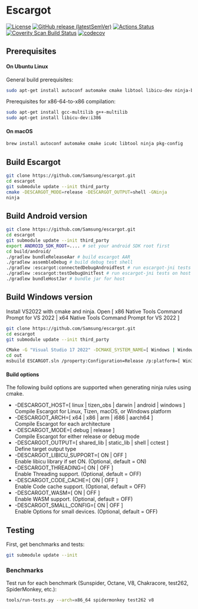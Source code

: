 # Escargot

[![License](https://img.shields.io/badge/License-LGPL%20v2.1-blue.svg)](LICENSE)
[![GitHub release (latestSemVer)](https://img.shields.io/github/v/release/Samsung/escargot)](https://github.com/Samsung/escargot/releases)
[![Actions Status](https://github.com/Samsung/escargot/workflows/Escargot%20Actions/badge.svg)](https://github.com/Samsung/escargot/actions)
[![Coverity Scan Build Status](https://scan.coverity.com/projects/21647/badge.svg)](https://scan.coverity.com/projects/samsung-escargot)
[![codecov](https://codecov.io/gh/Samsung/escargot/branch/master/graph/badge.svg?token=DX8CN6E7A8)](https://codecov.io/gh/Samsung/escargot)

## Prerequisites

#### On Ubuntu Linux

General build prerequisites:
```sh
sudo apt-get install autoconf automake cmake libtool libicu-dev ninja-build
```

Prerequisites for x86-64-to-x86 compilation:
```sh
sudo apt-get install gcc-multilib g++-multilib
sudo apt-get install libicu-dev:i386
```

#### On macOS

```sh
brew install autoconf automake cmake icu4c libtool ninja pkg-config
```

## Build Escargot

```sh
git clone https://github.com/Samsung/escargot.git
cd escargot
git submodule update --init third_party
cmake -DESCARGOT_MODE=release -DESCARGOT_OUTPUT=shell -GNinja
ninja
```

## Build Android version

```sh
git clone https://github.com/Samsung/escargot.git
cd escargot
git submodule update --init third_party
export ANDROID_SDK_ROOT=.... # set your android SDK root first
cd build/android/
./gradlew bundleReleaseAar # build escargot AAR
./gradlew assembleDebug # build debug test shell
./gradlew :escargot:connectedDebugAndroidTest # run escargot-jni tests on android device
./gradlew :escargot:testDebugUnitTest # run escargot-jni tests on host
./gradlew bundleHostJar # bundle jar for host
```

## Build Windows version

Install VS2022 with cmake and ninja.
Open [ x86 Native Tools Command Prompt for VS 2022 | x64 Native Tools Command Prompt for VS 2022 ]
```sh
git clone https://github.com/Samsung/escargot.git
cd escargot
git submodule update --init third_party

CMake -G "Visual Studio 17 2022" -DCMAKE_SYSTEM_NAME=[ Windows | WindowsStore ] -DCMAKE_SYSTEM_VERSION:STRING="10.0"  -DCMAKE_SYSTEM_PROCESSOR=[ x86 | x64 ] -DCMAKE_GENERATOR_PLATFORM=[ Win32 | x64 ],version=10.0.18362.0 -DESCARGOT_ARCH=[ x86 | x64 ] -DESCARGOT_MODE=release -Bout -DESCARGOT_HOST=windows -DESCARGOT_OUTPUT=shell -DESCARGOT_LIBICU_SUPPORT=ON -DESCARGOT_LIBICU_SUPPORT_WITH_DLOPEN=OFF -DESCARGOT_THREADING=ON
cd out
msbuild ESCARGOT.sln /property:Configuration=Release /p:platform=[ Win32 | x64 ]
```

#### Build options

The following build options are supported when generating ninja rules using cmake.

* -DESCARGOT_HOST=[ linux | tizen_obs | darwin | android | windows ]<br>
  Compile Escargot for Linux, Tizen, macOS, or Windows platform
* -DESCARGOT_ARCH=[ x64 | x86 | arm | i686 | aarch64 ]<br>
  Compile Escargot for each architecture
* -DESCARGOT_MODE=[ debug | release ]<br>
  Compile Escargot for either release or debug mode
* -DESCARGOT_OUTPUT=[ shared_lib | static_lib | shell | cctest ]<br>
  Define target output type
* -DESCARGOT_LIBICU_SUPPORT=[ ON | OFF ]<br>
  Enable libicu library if set ON. (Optional, default = ON)
* -DESCARGOT_THREADING=[ ON | OFF ]<br>
  Enable Threading support. (Optional, default = OFF)
* -DESCARGOT_CODE_CACHE=[ ON | OFF ]<br>
  Enable Code cache support. (Optional, default = OFF)
* -DESCARGOT_WASM=[ ON | OFF ]<br>
  Enable WASM support. (Optional, default = OFF)
* -DESCARGOT_SMALL_CONFIG=[ ON | OFF ]<br>
  Enable Options for small devices. (Optional, default = OFF)

## Testing

First, get benchmarks and tests:
```sh
git submodule update --init
```

### Benchmarks

Test run for each benchmark (Sunspider, Octane, V8, Chakracore, test262,
SpiderMonkey, etc.):
```sh
tools/run-tests.py --arch=x86_64 spidermonkey test262 v8
```
